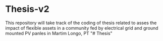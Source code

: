 # Thesis-v2
This repository will take track of the coding of thesis related to asses the impact of flexible assets in a community fed by electrical 
grid and ground mounted PV panles in Martim Longo, PT
"# Thesis" 
